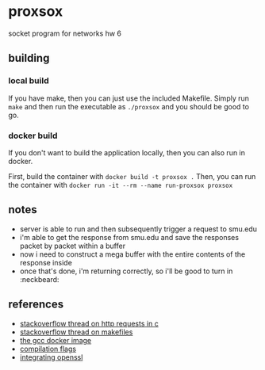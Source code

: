 # proxsox
socket program for networks hw 6

## building
### local build
If you have make, then you can just use the included Makefile. Simply run `make`
and then run the executable as `./proxsox` and you should be good to go.

### docker build
If you don't want to build the application locally, then you can also run in
docker.

First, build the container with ```docker build -t proxsox .```
Then, you can run the container with ```docker run -it --rm --name run-proxsox proxsox```

## notes
- server is able to run and then subsequently trigger a request to smu.edu
- i'm able to get the response from smu.edu and save the responses packet by
  packet within a buffer
- now i need to construct a mega buffer with the entire contents of the response
  inside
- once that's done, i'm returning correctly, so i'll be good to turn in
  :neckbeard:

## references
- [stackoverflow thread on http requests in c](https://stackoverflow.com/questions/30470505/http-request-using-sockets-in-c?rq=1)
- [stackoverflow thread on makefiles](https://stackoverflow.com/questions/1484817/how-do-i-make-a-simple-makefile-for-gcc-on-linux)
- [the gcc docker image](https://hub.docker.com/_/gcc/)
- [compilation flags](https://stackoverflow.com/questions/6304086/how-to-compile-a-simple-program-with-openssl)
- [integrating openssl](https://stackoverflow.com/questions/16255323/make-an-https-request-using-sockets-on-linux)


